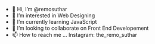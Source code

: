 - 👋 Hi, I’m @remosuthar
- 👀 I’m interested in Web Designing
- 🌱 I’m currently learning JavaScript
- 💞️ I’m looking to collaborate on Front End Developement
- 📫 How to reach me ...
Instagram: the_remo_suthar
<!---
remosuthar/remosuthar is a ✨ special ✨ repository because its `README.md` (this file) appears on your GitHub profile.
You can click the Preview link to take a look at your changes.
--->
